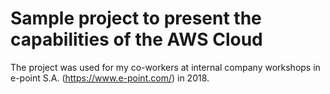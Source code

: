 # Sample project to present the capabilities of the AWS Cloud

The project was used for my co-workers at internal company workshops in e-point S.A. (https://www.e-point.com/) in 2018.

